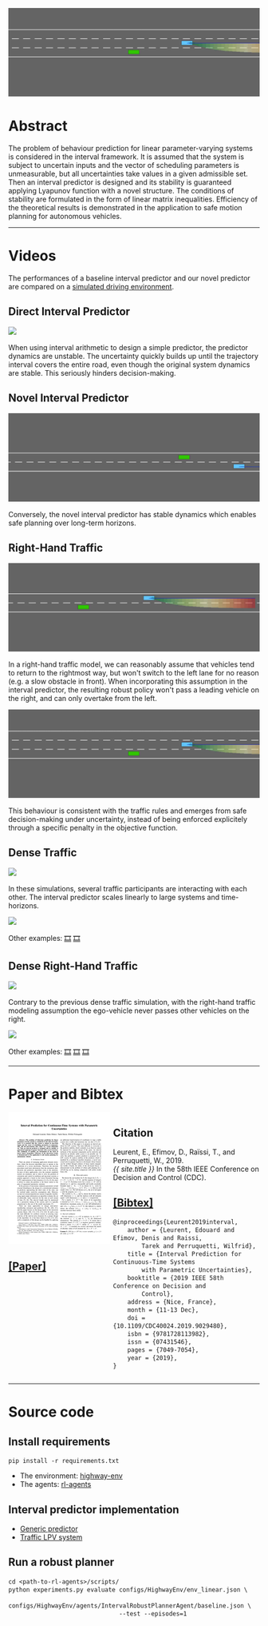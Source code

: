 ![](assets/overtake.gif)

# Abstract

The problem of behaviour prediction for linear parameter-varying systems is considered in the interval framework. It is assumed that the system is subject to uncertain inputs and the vector of scheduling parameters is unmeasurable, but all uncertainties take values in a given admissible set. Then an interval predictor is designed and its stability is guaranteed applying Lyapunov function with a novel structure. The conditions of stability are formulated in the form of linear matrix inequalities. Efficiency of the theoretical results is demonstrated in the application to safe motion planning for autonomous vehicles.

----------------------------
# Videos

The performances of a baseline interval predictor and our novel predictor are compared on a [simulated driving environment](https://github.com/eleurent/highway-env).

## Direct Interval Predictor

![](assets/interval_direct.gif)

When using interval arithmetic to design a simple predictor, the predictor dynamics are unstable. The uncertainty quickly builds up until the trajectory interval covers the entire road, even though the original system dynamics are stable. This seriously hinders decision-making.

## Novel Interval Predictor

![](assets/interval_novel.gif)

Conversely, the novel interval predictor has stable dynamics which enables safe planning over long-term horizons.

## Right-Hand Traffic

![](assets/stuck.gif)

In a right-hand traffic model, we can reasonably assume that vehicles tend to return to the rightmost way, but won't switch to the left lane for no reason (e.g. a slow obstacle in front). When incorporating this assumption in the interval predictor, the resulting robust policy won't pass a leading vehicle on the right, and can only overtake from the left.

![](assets/overtake.gif)

This behaviour is consistent with the traffic rules and emerges from safe decision-making under uncertainty, instead of being enforced explicitely through a specific penalty in the objective function.

## Dense Traffic

![](assets/traf1.gif)

In these simulations, several traffic participants are interacting with each other. The interval predictor scales linearly to large systems and time-horizons.

![](assets/traf2.gif)

Other examples: [🎞️](assets/traf3.gif) [🎞️](assets/traf4.gif)

## Dense Right-Hand Traffic

![](assets/rht1.gif)

Contrary to the previous dense traffic simulation, with the right-hand traffic modeling assumption the ego-vehicle never passes other vehicles on the right.

![](assets/rht2.gif)

Other examples: [🎞️](assets/rht3.gif) [🎞️](assets/rht4.gif) [🎞️](assets/rht5.gif)

----------------------------
# Paper and Bibtex

<div style="display: flex;">
<div style="flex: 0 0 15em;">
	<a href="{{ site.paper_url }}">
		<img class="layered-paper-big" src="./assets/images/thumbnail.png">
		<br>
		<h2>[Paper]</h2>
	</a>
</div>
<div style="flex: auto" markdown="1">

## Citation

Leurent, E., Efimov, D., Raïssi, T., and Perruquetti, W., 2019.<br>
*{{ site.title }}* In the 58th IEEE Conference on Decision and Control (CDC).

## [[Bibtex]]()

```
@inproceedings{Leurent2019interval,
	author = {Leurent, Edouard and Efimov, Denis and Raissi,
		Tarek and Perruquetti, Wilfrid},
	title = {Interval Prediction for Continuous-Time Systems
		with Parametric Uncertainties},
	booktitle = {2019 IEEE 58th Conference on Decision and
		Control},
	address = {Nice, France},
	month = {11-13 Dec},
	doi = {10.1109/CDC40024.2019.9029480},
	isbn = {9781728113982},
	issn = {07431546},
	pages = {7049-7054},
	year = {2019},
}
```
</div>
</div>

----------------------------
# Source code

## Install requirements

```shell
pip install -r requirements.txt
```

* The environment: [highway-env](https://github.com/eleurent/highway-env)
* The agents: [rl-agents](https://github.com/eleurent/rl-agents)

## Interval predictor implementation

* [Generic predictor](https://github.com/eleurent/highway-env/blob/master/highway_env/interval.py#L171)
* [Traffic LPV system](https://github.com/eleurent/highway-env/tree/master/highway_env/vehicle/uncertainty)

## Run a robust planner

```shell
cd <path-to-rl-agents>/scripts/
python experiments.py evaluate configs/HighwayEnv/env_linear.json \
                               configs/HighwayEnv/agents/IntervalRobustPlannerAgent/baseline.json \
                               --test --episodes=1
```
